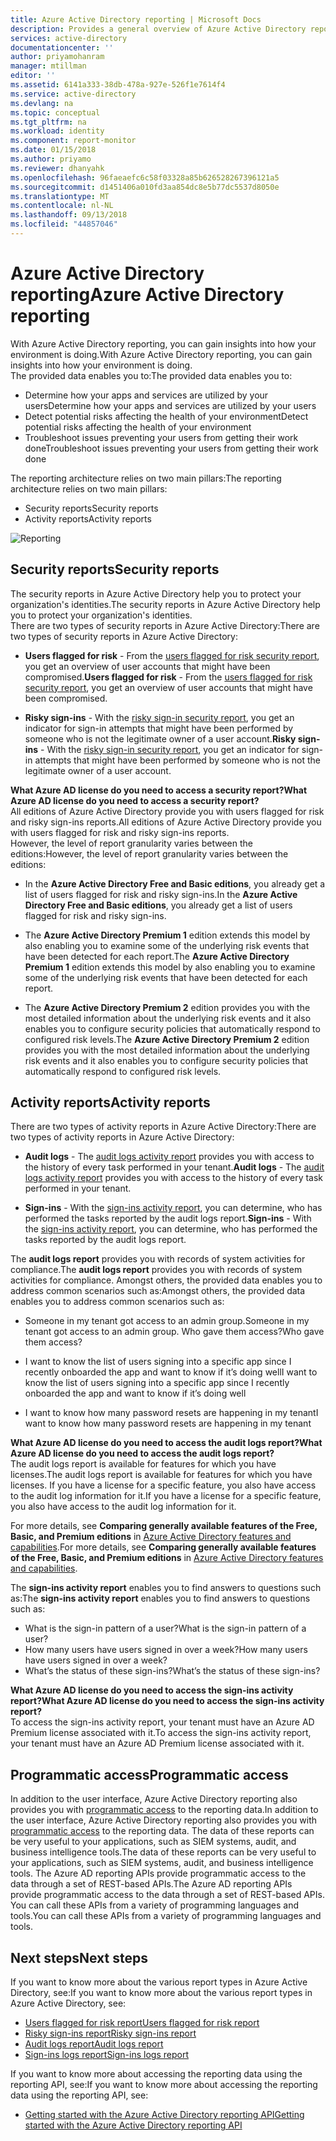 ```yaml
---
title: Azure Active Directory reporting | Microsoft Docs
description: Provides a general overview of Azure Active Directory reporting.
services: active-directory
documentationcenter: ''
author: priyamohanram
manager: mtillman
editor: ''
ms.assetid: 6141a333-38db-478a-927e-526f1e7614f4
ms.service: active-directory
ms.devlang: na
ms.topic: conceptual
ms.tgt_pltfrm: na
ms.workload: identity
ms.component: report-monitor
ms.date: 01/15/2018
ms.author: priyamo
ms.reviewer: dhanyahk
ms.openlocfilehash: 96faeaefc6c58f03328a85b626528267396121a5
ms.sourcegitcommit: d1451406a010fd3aa854dc8e5b77dc5537d8050e
ms.translationtype: MT
ms.contentlocale: nl-NL
ms.lasthandoff: 09/13/2018
ms.locfileid: "44857046"
---
```

# <a name="azure-active-directory-reporting"></a><span data-ttu-id="84a1b-103">Azure Active Directory reporting</span><span class="sxs-lookup"><span data-stu-id="84a1b-103">Azure Active Directory reporting</span></span>

<span data-ttu-id="84a1b-104">With Azure Active Directory reporting, you can gain insights into how your environment is doing.</span><span class="sxs-lookup"><span data-stu-id="84a1b-104">With Azure Active Directory reporting, you can gain insights into how your environment is doing.</span></span>  
<span data-ttu-id="84a1b-105">The provided data enables you to:</span><span class="sxs-lookup"><span data-stu-id="84a1b-105">The provided data enables you to:</span></span>

- <span data-ttu-id="84a1b-106">Determine how your apps and services are utilized by your users</span><span class="sxs-lookup"><span data-stu-id="84a1b-106">Determine how your apps and services are utilized by your users</span></span>
- <span data-ttu-id="84a1b-107">Detect potential risks affecting the health of your environment</span><span class="sxs-lookup"><span data-stu-id="84a1b-107">Detect potential risks affecting the health of your environment</span></span>
- <span data-ttu-id="84a1b-108">Troubleshoot issues preventing your users from getting their work done</span><span class="sxs-lookup"><span data-stu-id="84a1b-108">Troubleshoot issues preventing your users from getting their work done</span></span>  

<span data-ttu-id="84a1b-109">The reporting architecture relies on two main pillars:</span><span class="sxs-lookup"><span data-stu-id="84a1b-109">The reporting architecture relies on two main pillars:</span></span>

- <span data-ttu-id="84a1b-110">Security reports</span><span class="sxs-lookup"><span data-stu-id="84a1b-110">Security reports</span></span>
- <span data-ttu-id="84a1b-111">Activity reports</span><span class="sxs-lookup"><span data-stu-id="84a1b-111">Activity reports</span></span>

![Reporting](./media/overview-reports/01.png)


## <a name="security-reports"></a><span data-ttu-id="84a1b-113">Security reports</span><span class="sxs-lookup"><span data-stu-id="84a1b-113">Security reports</span></span>

<span data-ttu-id="84a1b-114">The security reports in Azure Active Directory help you to protect your organization's identities.</span><span class="sxs-lookup"><span data-stu-id="84a1b-114">The security reports in Azure Active Directory help you to protect your organization's identities.</span></span>  
<span data-ttu-id="84a1b-115">There are two types of security reports in Azure Active Directory:</span><span class="sxs-lookup"><span data-stu-id="84a1b-115">There are two types of security reports in Azure Active Directory:</span></span>

- <span data-ttu-id="84a1b-116">**Users flagged for risk** - From the [users flagged for risk security report](concept-user-at-risk.md), you get an overview of user accounts that might have been compromised.</span><span class="sxs-lookup"><span data-stu-id="84a1b-116">**Users flagged for risk** - From the [users flagged for risk security report](concept-user-at-risk.md), you get an overview of user accounts that might have been compromised.</span></span>

- <span data-ttu-id="84a1b-117">**Risky sign-ins** - With the [risky sign-in security report](concept-risky-sign-ins.md), you get an indicator for sign-in attempts that might have been performed by someone who is not the legitimate owner of a user account.</span><span class="sxs-lookup"><span data-stu-id="84a1b-117">**Risky sign-ins** - With the [risky sign-in security report](concept-risky-sign-ins.md), you get an indicator for sign-in attempts that might have been performed by someone who is not the legitimate owner of a user account.</span></span> 

<span data-ttu-id="84a1b-118">**What Azure AD license do you need to access a security report?**</span><span class="sxs-lookup"><span data-stu-id="84a1b-118">**What Azure AD license do you need to access a security report?**</span></span>  
<span data-ttu-id="84a1b-119">All editions of Azure Active Directory provide you with users flagged for risk and risky sign-ins reports.</span><span class="sxs-lookup"><span data-stu-id="84a1b-119">All editions of Azure Active Directory provide you with users flagged for risk and risky sign-ins reports.</span></span>  
<span data-ttu-id="84a1b-120">However, the level of report granularity varies between the editions:</span><span class="sxs-lookup"><span data-stu-id="84a1b-120">However, the level of report granularity varies between the editions:</span></span> 

- <span data-ttu-id="84a1b-121">In the **Azure Active Directory Free and Basic editions**, you already get a list of users flagged for risk and risky sign-ins.</span><span class="sxs-lookup"><span data-stu-id="84a1b-121">In the **Azure Active Directory Free and Basic editions**, you already get a list of users flagged for risk and risky sign-ins.</span></span> 

- <span data-ttu-id="84a1b-122">The **Azure Active Directory Premium 1** edition extends this model by also enabling you to examine some of the underlying risk events that have been detected for each report.</span><span class="sxs-lookup"><span data-stu-id="84a1b-122">The **Azure Active Directory Premium 1** edition extends this model by also enabling you to examine some of the underlying risk events that have been detected for each report.</span></span> 

- <span data-ttu-id="84a1b-123">The **Azure Active Directory Premium 2** edition provides you with the most detailed information about the underlying risk events and it also enables you to configure security policies that automatically respond to configured risk levels.</span><span class="sxs-lookup"><span data-stu-id="84a1b-123">The **Azure Active Directory Premium 2** edition provides you with the most detailed information about the underlying risk events and it also enables you to configure security policies that automatically respond to configured risk levels.</span></span>


## <a name="activity-reports"></a><span data-ttu-id="84a1b-124">Activity reports</span><span class="sxs-lookup"><span data-stu-id="84a1b-124">Activity reports</span></span>

<span data-ttu-id="84a1b-125">There are two types of activity reports in Azure Active Directory:</span><span class="sxs-lookup"><span data-stu-id="84a1b-125">There are two types of activity reports in Azure Active Directory:</span></span>

- <span data-ttu-id="84a1b-126">**Audit logs** - The [audit logs activity report](concept-audit-logs.md) provides you with access to the history of every task performed in your tenant.</span><span class="sxs-lookup"><span data-stu-id="84a1b-126">**Audit logs** - The [audit logs activity report](concept-audit-logs.md) provides you with access to the history of every task performed in your tenant.</span></span>

- <span data-ttu-id="84a1b-127">**Sign-ins** -  With the [sign-ins activity report](concept-sign-ins.md), you can determine, who has performed the tasks reported by the audit logs report.</span><span class="sxs-lookup"><span data-stu-id="84a1b-127">**Sign-ins** -  With the [sign-ins activity report](concept-sign-ins.md), you can determine, who has performed the tasks reported by the audit logs report.</span></span>



<span data-ttu-id="84a1b-128">The **audit logs report** provides you with records of system activities for compliance.</span><span class="sxs-lookup"><span data-stu-id="84a1b-128">The **audit logs report** provides you with records of system activities for compliance.</span></span>
<span data-ttu-id="84a1b-129">Amongst others, the provided data enables you to address common scenarios such as:</span><span class="sxs-lookup"><span data-stu-id="84a1b-129">Amongst others, the provided data enables you to address common scenarios such as:</span></span>

- <span data-ttu-id="84a1b-130">Someone in my tenant got access to an admin group.</span><span class="sxs-lookup"><span data-stu-id="84a1b-130">Someone in my tenant got access to an admin group.</span></span> <span data-ttu-id="84a1b-131">Who gave them access?</span><span class="sxs-lookup"><span data-stu-id="84a1b-131">Who gave them access?</span></span> 

- <span data-ttu-id="84a1b-132">I want to know the list of users signing into a specific app since I recently onboarded the app and want to know if it’s doing well</span><span class="sxs-lookup"><span data-stu-id="84a1b-132">I want to know the list of users signing into a specific app since I recently onboarded the app and want to know if it’s doing well</span></span>

- <span data-ttu-id="84a1b-133">I want to know how many password resets are happening in my tenant</span><span class="sxs-lookup"><span data-stu-id="84a1b-133">I want to know how many password resets are happening in my tenant</span></span>


<span data-ttu-id="84a1b-134">**What Azure AD license do you need to access the audit logs report?**</span><span class="sxs-lookup"><span data-stu-id="84a1b-134">**What Azure AD license do you need to access the audit logs report?**</span></span>  
<span data-ttu-id="84a1b-135">The audit logs report is available for features for which you have licenses.</span><span class="sxs-lookup"><span data-stu-id="84a1b-135">The audit logs report is available for features for which you have licenses.</span></span> <span data-ttu-id="84a1b-136">If you have a license for a specific feature, you also have access to the audit log information for it.</span><span class="sxs-lookup"><span data-stu-id="84a1b-136">If you have a license for a specific feature, you also have access to the audit log information for it.</span></span>

<span data-ttu-id="84a1b-137">For more details, see **Comparing generally available features of the Free, Basic, and Premium editions** in [Azure Active Directory features and capabilities](https://www.microsoft.com/cloud-platform/azure-active-directory-features).</span><span class="sxs-lookup"><span data-stu-id="84a1b-137">For more details, see **Comparing generally available features of the Free, Basic, and Premium editions** in [Azure Active Directory features and capabilities](https://www.microsoft.com/cloud-platform/azure-active-directory-features).</span></span>   



<span data-ttu-id="84a1b-138">The **sign-ins activity report** enables you to find answers to questions such as:</span><span class="sxs-lookup"><span data-stu-id="84a1b-138">The **sign-ins activity report** enables you to find answers to questions such as:</span></span>

- <span data-ttu-id="84a1b-139">What is the sign-in pattern of a user?</span><span class="sxs-lookup"><span data-stu-id="84a1b-139">What is the sign-in pattern of a user?</span></span>
- <span data-ttu-id="84a1b-140">How many users have users signed in over a week?</span><span class="sxs-lookup"><span data-stu-id="84a1b-140">How many users have users signed in over a week?</span></span>
- <span data-ttu-id="84a1b-141">What’s the status of these sign-ins?</span><span class="sxs-lookup"><span data-stu-id="84a1b-141">What’s the status of these sign-ins?</span></span>


<span data-ttu-id="84a1b-142">**What Azure AD license do you need to access the sign-ins activity report?**</span><span class="sxs-lookup"><span data-stu-id="84a1b-142">**What Azure AD license do you need to access the sign-ins activity report?**</span></span>  
<span data-ttu-id="84a1b-143">To access the sign-ins activity report, your tenant must have an Azure AD Premium license associated with it.</span><span class="sxs-lookup"><span data-stu-id="84a1b-143">To access the sign-ins activity report, your tenant must have an Azure AD Premium license associated with it.</span></span>


## <a name="programmatic-access"></a><span data-ttu-id="84a1b-144">Programmatic access</span><span class="sxs-lookup"><span data-stu-id="84a1b-144">Programmatic access</span></span>

<span data-ttu-id="84a1b-145">In addition to the user interface, Azure Active Directory reporting also provides you with [programmatic access](concept-reporting-api.md) to the reporting data.</span><span class="sxs-lookup"><span data-stu-id="84a1b-145">In addition to the user interface, Azure Active Directory reporting also provides you with [programmatic access](concept-reporting-api.md) to the reporting data.</span></span> <span data-ttu-id="84a1b-146">The data of these reports can be very useful to your applications, such as SIEM systems, audit, and business intelligence tools.</span><span class="sxs-lookup"><span data-stu-id="84a1b-146">The data of these reports can be very useful to your applications, such as SIEM systems, audit, and business intelligence tools.</span></span> <span data-ttu-id="84a1b-147">The Azure AD reporting APIs provide programmatic access to the data through a set of REST-based APIs.</span><span class="sxs-lookup"><span data-stu-id="84a1b-147">The Azure AD reporting APIs provide programmatic access to the data through a set of REST-based APIs.</span></span> <span data-ttu-id="84a1b-148">You can call these APIs from a variety of programming languages and tools.</span><span class="sxs-lookup"><span data-stu-id="84a1b-148">You can call these APIs from a variety of programming languages and tools.</span></span> 


## <a name="next-steps"></a><span data-ttu-id="84a1b-149">Next steps</span><span class="sxs-lookup"><span data-stu-id="84a1b-149">Next steps</span></span>

<span data-ttu-id="84a1b-150">If you want to know more about the various report types in Azure Active Directory, see:</span><span class="sxs-lookup"><span data-stu-id="84a1b-150">If you want to know more about the various report types in Azure Active Directory, see:</span></span>

- [<span data-ttu-id="84a1b-151">Users flagged for risk report</span><span class="sxs-lookup"><span data-stu-id="84a1b-151">Users flagged for risk report</span></span>](concept-user-at-risk.md)
- [<span data-ttu-id="84a1b-152">Risky sign-ins report</span><span class="sxs-lookup"><span data-stu-id="84a1b-152">Risky sign-ins report</span></span>](concept-risky-sign-ins.md)
- [<span data-ttu-id="84a1b-153">Audit logs report</span><span class="sxs-lookup"><span data-stu-id="84a1b-153">Audit logs report</span></span>](concept-audit-logs.md)
- [<span data-ttu-id="84a1b-154">Sign-ins logs report</span><span class="sxs-lookup"><span data-stu-id="84a1b-154">Sign-ins logs report</span></span>](concept-sign-ins.md)

<span data-ttu-id="84a1b-155">If you want to know more about accessing the reporting data using the reporting API, see:</span><span class="sxs-lookup"><span data-stu-id="84a1b-155">If you want to know more about accessing the reporting data using the reporting API, see:</span></span> 

- [<span data-ttu-id="84a1b-156">Getting started with the Azure Active Directory reporting API</span><span class="sxs-lookup"><span data-stu-id="84a1b-156">Getting started with the Azure Active Directory reporting API</span></span>](concept-reporting-api.md)


<!--Image references-->
[1]: ./media/active-directory-reporting-azure-portal/ic195031.png